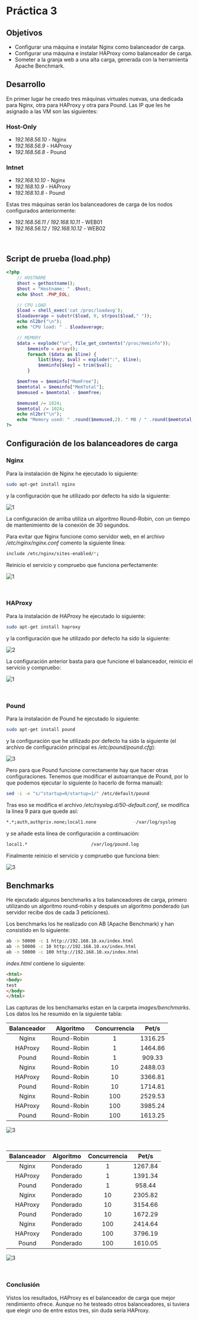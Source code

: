 # Práctica 3

## Objetivos

- Configurar una máquina e instalar Nginx como balanceador de carga.
- Configurar una máquina e instalar HAProxy como balanceador de carga.
- Someter a la granja web a una alta carga, generada con la herramienta Apache
Benchmark.

## Desarrollo
En primer lugar he creado tres máquinas virtuales nuevas, una dedicada para Nginx, otra para HAProxy y otra para Pound. Las IP que les he asignado a las VM son las siguientes:

### Host-Only

- *192.168.56.10* - Nginx
- *192.168.56.9* - HAProxy
- *192.168.56.8* - Pound

### Intnet

- *192.168.10.10* - Nginx
- *192.168.10.9* - HAProxy
- *192.168.10.8* - Pound

Estas tres máquinas serán los balanceadores de carga de los nodos configurados anteriormente:

- *192.168.56.11 / 192.168.10.11* - WEB01
- *192.168.56.12 / 192.168.10.12* - WEB02

<br>

## Script de prueba (load.php)

```php
<?php
	// HOSTNAME
	$host = gethostname();
	$host = "Hostname: " .$host;
	echo $host .PHP_EOL;

	// CPU LOAD
	$load = shell_exec('cat /proc/loadavg');
	$loadaverage = substr($load, 0, strpos($load," "));
	echo nl2br("\n");
	echo "CPU load: " . $loadaverage;

	// MEMORY
	$data = explode("\n", file_get_contents("/proc/meminfo"));
    	$meminfo = array();
    	foreach ($data as $line) {
        	list($key, $val) = explode(":", $line);
        	$meminfo[$key] = trim($val);
    	}

	$memfree = $meminfo["MemFree"];
	$memtotal = $meminfo["MemTotal"];
	$memused = $memtotal - $memfree;

	$memused /= 1024;
	$memtotal /= 1024;
	echo nl2br("\n");
	echo "Memory used: " .round($memused,2). " MB / " .round($memtotal, 2). " MB";
?>
```
## Configuración de los balanceadores de carga

### Nginx

Para la instalación de Nginx he ejecutado lo siguiente:

```bash
sudo apt-get install nginx
```

y la configuración que he utilizado por defecto ha sido la siguiente:

![1](https://github.com/harvestcore/SWAP/blob/master/practicas/p3/images/nginx_config.PNG)

La configuración de arriba utiliza un algoritmo Round-Robin, con un tiempo de mantenimiento de la conexión de 30 segundos.

Para evitar que Nginx funcione como servidor web, en el archivo */etc/nginx/nginx.conf* comento la siguiente línea:

```bash
include /etc/nginx/sites-enabled/*;
```

Reinicio el servicio y compruebo que funciona perfectamente:

![1](https://github.com/harvestcore/SWAP/blob/master/practicas/p3/images/nginx_working.PNG)

<br>

### HAProxy

Para la instalación de HAProxy he ejecutado lo siguiente:

```bash
sudo apt-get install haproxy
```

y la configuración que he utilizado por defecto ha sido la siguiente:

![2](https://github.com/harvestcore/SWAP/blob/master/practicas/p3/images/haproxy_config.PNG)

La configuración anterior basta para que funcione el balanceador, reinicio el servicio y compruebo:

![1](https://github.com/harvestcore/SWAP/blob/master/practicas/p3/images/haproxy_working.PNG)

<br>

### Pound

Para la instalación de Pound he ejecutado lo siguiente:

```bash
sudo apt-get install pound
```

y la configuración que he utilizado por defecto ha sido la siguiente (el archivo de configuración principal es */etc/pound/pound.cfg*):

![3](https://github.com/harvestcore/SWAP/blob/master/practicas/p3/images/pound_config.PNG)

Pero para que Pound funcione correctamente hay que hacer otras configuraciones. Tenemos que modificar el autoarranque de Pound, por lo que podemos ejecutar lo siguiente (o hacerlo de forma manual):

```bash
sed -i -e "s/^startup=0/startup=1/" /etc/default/pound
```

Tras eso se modifica el archivo */etc/rsyslog.d/50-default.conf*, se modifica la línea 9 para que quede así:

```bash
*.*;auth,authpriv.none;local1.none              -/var/log/syslog
```


y se añade esta línea de configuración a continuación:

```bash
local1.*                        /var/log/pound.log
```

Finalmente reinicio el servicio y compruebo que funciona bien:

![3](https://github.com/harvestcore/SWAP/blob/master/practicas/p3/images/pound_working.PNG)


## Benchmarks

He ejecutado algunos benchmarks a los balanceadores de carga, primero utilizando un algoritmo round-robin y después un algoritmo ponderado (un servidor recibe dos de cada 3 peticiones).

Los benchmarks los he realizado con AB (Apache Benchmark) y han consistido en lo siguiente:

```bash
ab -n 50000 -c 1 http://192.168.10.xx/index.html
ab -n 50000 -c 10 http://192.168.10.xx/index.html
ab -n 50000 -c 100 http://192.168.10.xx/index.html
```

*index.html* contiene lo siguiente:
```html
<html>
<body>
test
</body>
</html>
```

Las capturas de los benchamarks estan en la carpeta *images/benchmarks*. Los datos los he resumido en la siguiente tabla:

| Balanceador | Algoritmo   | Concurrencia | Pet/s   |
|:-----------:|:-----------:| :-----------:|:-------:|
| Nginx       | Round-Robin | 1            | 1316.25 |
| HAProxy     | Round-Robin | 1            | 1464.86 |
| Pound       | Round-Robin | 1            | 909.33  |
| Nginx       | Round-Robin | 10           | 2488.03 |
| HAProxy     | Round-Robin | 10           | 3366.81 |
| Pound       | Round-Robin | 10           | 1714.81 |
| Nginx       | Round-Robin | 100          | 2529.53 |
| HAProxy     | Round-Robin | 100          | 3985.24 |
| Pound       | Round-Robin | 100          | 1613.25 |

![3](https://github.com/harvestcore/SWAP/tree/master/practicas/p3/images/round-robin/grafica_round-robin.png)

<br>

| Balanceador | Algoritmo | Concurrencia | Pet/s   |
|:-----------:|:---------:| :-----------:|:-------:|
| Nginx       | Ponderado | 1            | 1267.84 |
| HAProxy     | Ponderado | 1            | 1391.34 |
| Pound       | Ponderado | 1            | 958.44  |
| Nginx       | Ponderado | 10           | 2305.82 |
| HAProxy     | Ponderado | 10           | 3154.66 |
| Pound       | Ponderado | 10           | 1672.29 |
| Nginx       | Ponderado | 100          | 2414.64 |
| HAProxy     | Ponderado | 100          | 3796.19 |
| Pound       | Ponderado | 100          | 1610.05 |

![3](https://github.com/harvestcore/SWAP/tree/master/practicas/p3/images/ponderado/grafica_ponderado.png)

<br>

### Conclusión
Vistos los resultados, HAProxy es el balanceador de carga que mejor rendimiento ofrece. Aunque no he testeado otros balanceadores, si tuviera que elegir uno de entre estos tres, sin duda sería HAProxy.

